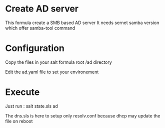 # Create AD server 

This formula create a SMB based AD server 
It needs sernet samba version which offer samba-tool command

# Configuration
Copy the files in your salt formula root /ad directory 

Edit the ad.yaml file to set your environement

# Execute

Just run : 
salt <ADSERVER> state.sls ad

The dns.sls is here to setup only resolv.conf because dhcp may update the file on reboot
